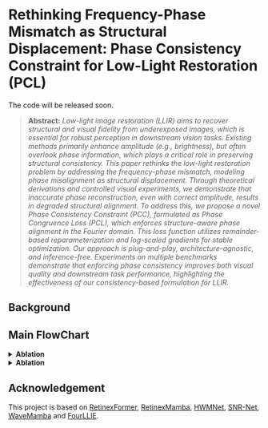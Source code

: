 # Rethinking Frequency-Phase Mismatch as Structural Displacement: Phase Consistency Constraint for Low-Light Restoration (PCL)
The code will be released soon.

> **Abstract:** *Low-light image restoration (LLIR) aims to recover structural and visual fidelity from underexposed images, which is essential for robust perception in downstream vision tasks. Existing methods primarily enhance amplitude (e.g., brightness), but often overlook phase information, which plays a critical role in preserving structural consistency. This paper rethinks the low-light restoration problem by addressing the frequency-phase mismatch, modeling phase misalignment as structural displacement. Through theoretical derivations and controlled visual experiments, we demonstrate that inaccurate phase reconstruction, even with correct amplitude, results in degraded structural alignment. 
To address this, we propose a novel Phase Consistency Constraint (PCC), formulated as Phase Congruence Loss (PCL), which enforces structure-aware phase alignment in the Fourier domain.
This loss function utilizes remainder-based reparameterization and log-scaled gradients for stable optimization. Our approach is plug-and-play, architecture-agnostic, and inference-free. Experiments on multiple benchmarks demonstrate that enforcing phase consistency improves both visual quality and downstream task performance, highlighting the effectiveness of our consistency-based formulation for LLIR.*

## Background


## Main FlowChart

<details close>
<summary><b>Ablation</b></summary>


</details>


<details close>
<summary><b>Ablation</b></summary>


</details>




## Acknowledgement
This project is based on [RetinexFormer](https://github.com/caiyuanhao1998/Retinexformer), [RetinexMamba](https://github.com/YhuoyuH/RetinexMamba), [HWMNet](https://github.com/FanChiMao/HWMNet), [SNR-Net](https://github.com/dvlab-research/SNR-Aware-Low-Light-Enhance), [WaveMamba](https://github.com/AlexZou14/Wave-Mamba) and [FourLLIE](https://github.com/wangchx67/FourLLIE).
